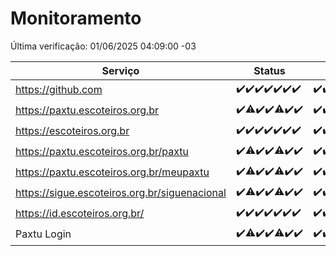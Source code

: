# Monitoramento

Última verificação: 01/06/2025 04:09:00 -03

|Serviço|Status|Últimas 24h|
|---|---|---|
|https://github.com|<span title="2025-05-25: OK=23">✔️</span><span title="2025-05-26: OK=22">✔️</span><span title="2025-05-27: OK=23">✔️</span><span title="2025-05-28: OK=23">✔️</span><span title="2025-05-29: OK=23">✔️</span><span title="2025-05-30: OK=23">✔️</span><span title="2025-05-31: OK=7">✔️</span>|<span title="31/05/2025 05:11:00 -03 : 200">✔️</span><span title="31/05/2025 06:09:00 -03 : 200">✔️</span><span title="31/05/2025 07:08:00 -03 : 200">✔️</span><span title="31/05/2025 08:07:00 -03 : 200">✔️</span><span title="31/05/2025 09:15:00 -03 : 200">✔️</span><span title="31/05/2025 10:19:00 -03 : 200">✔️</span><span title="31/05/2025 11:08:00 -03 : 200">✔️</span><span title="31/05/2025 12:08:00 -03 : 200">✔️</span><span title="31/05/2025 13:09:00 -03 : 200">✔️</span><span title="31/05/2025 14:07:00 -03 : 200">✔️</span><span title="31/05/2025 15:11:00 -03 : 200">✔️</span><span title="31/05/2025 16:06:00 -03 : 200">✔️</span><span title="31/05/2025 17:09:00 -03 : 200">✔️</span><span title="31/05/2025 18:08:00 -03 : 200">✔️</span><span title="31/05/2025 19:08:00 -03 : 200">✔️</span><span title="31/05/2025 20:09:00 -03 : 200">✔️</span><span title="31/05/2025 21:59:00 -03 : 200">✔️</span><span title="01/06/2025 00:01:00 -03 : 200">✔️</span><span title="01/06/2025 01:26:00 -03 : 200">✔️</span><span title="01/06/2025 02:10:00 -03 : 200">✔️</span><span title="01/06/2025 03:13:00 -03 : 200">✔️</span><span title="01/06/2025 04:08:00 -03 : 200">✔️</span>|
|https://paxtu.escoteiros.org.br|<span title="2025-05-25: OK=23">✔️</span><span title="2025-05-26: OK=20, Falhas=2">⚠️</span><span title="2025-05-27: OK=23">✔️</span><span title="2025-05-28: OK=23">✔️</span><span title="2025-05-29: OK=22, Falhas=1">⚠️</span><span title="2025-05-30: OK=23">✔️</span><span title="2025-05-31: OK=7">✔️</span>|<span title="31/05/2025 05:11:00 -03 : 200">✔️</span><span title="31/05/2025 06:09:00 -03 : 200">✔️</span><span title="31/05/2025 07:08:00 -03 : 200">✔️</span><span title="31/05/2025 08:07:00 -03 : 200">✔️</span><span title="31/05/2025 09:15:00 -03 : 200">✔️</span><span title="31/05/2025 10:19:00 -03 : 200">✔️</span><span title="31/05/2025 11:08:00 -03 : 200">✔️</span><span title="31/05/2025 12:08:00 -03 : 200">✔️</span><span title="31/05/2025 13:09:00 -03 : 200">✔️</span><span title="31/05/2025 14:07:00 -03 : 200">✔️</span><span title="31/05/2025 15:11:00 -03 : 200">✔️</span><span title="31/05/2025 16:06:00 -03 : 200">✔️</span><span title="31/05/2025 17:09:00 -03 : 200">✔️</span><span title="31/05/2025 18:08:00 -03 : 200">✔️</span><span title="31/05/2025 19:08:00 -03 : 200">✔️</span><span title="31/05/2025 20:09:00 -03 : 200">✔️</span><span title="31/05/2025 21:59:00 -03 : 200">✔️</span><span title="01/06/2025 00:01:00 -03 : 200">✔️</span><span title="01/06/2025 01:26:00 -03 : 200">✔️</span><span title="01/06/2025 02:10:00 -03 : 200">✔️</span><span title="01/06/2025 03:13:00 -03 : 200">✔️</span><span title="01/06/2025 04:08:00 -03 : 200">✔️</span>|
|https://escoteiros.org.br|<span title="2025-05-25: OK=23">✔️</span><span title="2025-05-26: OK=22">✔️</span><span title="2025-05-27: OK=23">✔️</span><span title="2025-05-28: OK=23">✔️</span><span title="2025-05-29: OK=23">✔️</span><span title="2025-05-30: OK=23">✔️</span><span title="2025-05-31: OK=7">✔️</span>|<span title="31/05/2025 05:11:00 -03 : 200">✔️</span><span title="31/05/2025 06:09:00 -03 : 200">✔️</span><span title="31/05/2025 07:08:00 -03 : 200">✔️</span><span title="31/05/2025 08:07:00 -03 : 200">✔️</span><span title="31/05/2025 09:15:00 -03 : 200">✔️</span><span title="31/05/2025 10:19:00 -03 : 200">✔️</span><span title="31/05/2025 11:08:00 -03 : 200">✔️</span><span title="31/05/2025 12:08:00 -03 : 200">✔️</span><span title="31/05/2025 13:09:00 -03 : 200">✔️</span><span title="31/05/2025 14:07:00 -03 : 200">✔️</span><span title="31/05/2025 15:11:00 -03 : 200">✔️</span><span title="31/05/2025 16:06:00 -03 : 200">✔️</span><span title="31/05/2025 17:09:00 -03 : 200">✔️</span><span title="31/05/2025 18:08:00 -03 : 200">✔️</span><span title="31/05/2025 19:08:00 -03 : 200">✔️</span><span title="31/05/2025 20:09:00 -03 : 200">✔️</span><span title="31/05/2025 21:59:00 -03 : 200">✔️</span><span title="01/06/2025 00:01:00 -03 : 200">✔️</span><span title="01/06/2025 01:26:00 -03 : 200">✔️</span><span title="01/06/2025 02:10:00 -03 : 200">✔️</span><span title="01/06/2025 03:13:00 -03 : 200">✔️</span><span title="01/06/2025 04:09:00 -03 : 200">✔️</span>|
|https://paxtu.escoteiros.org.br/paxtu|<span title="2025-05-25: OK=23">✔️</span><span title="2025-05-26: OK=21, Falhas=1">⚠️</span><span title="2025-05-27: OK=23">✔️</span><span title="2025-05-28: OK=23">✔️</span><span title="2025-05-29: OK=22, Falhas=1">⚠️</span><span title="2025-05-30: OK=23">✔️</span><span title="2025-05-31: OK=7">✔️</span>|<span title="31/05/2025 05:11:00 -03 : 200">✔️</span><span title="31/05/2025 06:09:00 -03 : 200">✔️</span><span title="31/05/2025 07:08:00 -03 : 200">✔️</span><span title="31/05/2025 08:07:00 -03 : 200">✔️</span><span title="31/05/2025 09:15:00 -03 : 200">✔️</span><span title="31/05/2025 10:19:00 -03 : 200">✔️</span><span title="31/05/2025 11:08:00 -03 : 200">✔️</span><span title="31/05/2025 12:08:00 -03 : 200">✔️</span><span title="31/05/2025 13:10:00 -03 : 200">✔️</span><span title="31/05/2025 14:07:00 -03 : 200">✔️</span><span title="31/05/2025 15:11:00 -03 : 200">✔️</span><span title="31/05/2025 16:06:00 -03 : 200">✔️</span><span title="31/05/2025 17:09:00 -03 : 200">✔️</span><span title="31/05/2025 18:08:00 -03 : 200">✔️</span><span title="31/05/2025 19:08:00 -03 : 200">✔️</span><span title="31/05/2025 20:09:00 -03 : 200">✔️</span><span title="31/05/2025 21:59:00 -03 : 200">✔️</span><span title="01/06/2025 00:01:00 -03 : 200">✔️</span><span title="01/06/2025 01:26:00 -03 : 200">✔️</span><span title="01/06/2025 02:10:00 -03 : 200">✔️</span><span title="01/06/2025 03:13:00 -03 : 200">✔️</span><span title="01/06/2025 04:09:00 -03 : 200">✔️</span>|
|https://paxtu.escoteiros.org.br/meupaxtu|<span title="2025-05-25: OK=23">✔️</span><span title="2025-05-26: OK=21, Falhas=1">⚠️</span><span title="2025-05-27: OK=23">✔️</span><span title="2025-05-28: OK=23">✔️</span><span title="2025-05-29: OK=22, Falhas=1">⚠️</span><span title="2025-05-30: OK=23">✔️</span><span title="2025-05-31: OK=7">✔️</span>|<span title="31/05/2025 05:11:00 -03 : 200">✔️</span><span title="31/05/2025 06:09:00 -03 : 200">✔️</span><span title="31/05/2025 07:08:00 -03 : 200">✔️</span><span title="31/05/2025 08:07:00 -03 : 200">✔️</span><span title="31/05/2025 09:15:00 -03 : 200">✔️</span><span title="31/05/2025 10:19:00 -03 : 200">✔️</span><span title="31/05/2025 11:08:00 -03 : 200">✔️</span><span title="31/05/2025 12:08:00 -03 : 200">✔️</span><span title="31/05/2025 13:10:00 -03 : 200">✔️</span><span title="31/05/2025 14:07:00 -03 : 200">✔️</span><span title="31/05/2025 15:11:00 -03 : 200">✔️</span><span title="31/05/2025 16:06:00 -03 : 200">✔️</span><span title="31/05/2025 17:09:00 -03 : 200">✔️</span><span title="31/05/2025 18:08:00 -03 : 200">✔️</span><span title="31/05/2025 19:08:00 -03 : 200">✔️</span><span title="31/05/2025 20:09:00 -03 : 200">✔️</span><span title="31/05/2025 21:59:00 -03 : 200">✔️</span><span title="01/06/2025 00:01:00 -03 : 200">✔️</span><span title="01/06/2025 01:26:00 -03 : 200">✔️</span><span title="01/06/2025 02:10:00 -03 : 200">✔️</span><span title="01/06/2025 03:13:00 -03 : 200">✔️</span><span title="01/06/2025 04:09:00 -03 : 200">✔️</span>|
|https://sigue.escoteiros.org.br/siguenacional|<span title="2025-05-25: OK=23">✔️</span><span title="2025-05-26: OK=21, Falhas=1">⚠️</span><span title="2025-05-27: OK=23">✔️</span><span title="2025-05-28: OK=23">✔️</span><span title="2025-05-29: OK=22, Falhas=1">⚠️</span><span title="2025-05-30: OK=23">✔️</span><span title="2025-05-31: OK=7">✔️</span>|<span title="31/05/2025 05:11:00 -03 : 200">✔️</span><span title="31/05/2025 06:09:00 -03 : 200">✔️</span><span title="31/05/2025 07:09:00 -03 : 200">✔️</span><span title="31/05/2025 08:07:00 -03 : 200">✔️</span><span title="31/05/2025 09:15:00 -03 : 200">✔️</span><span title="31/05/2025 10:19:00 -03 : 200">✔️</span><span title="31/05/2025 11:08:00 -03 : 200">✔️</span><span title="31/05/2025 12:08:00 -03 : 200">✔️</span><span title="31/05/2025 13:10:00 -03 : 200">✔️</span><span title="31/05/2025 14:07:00 -03 : 200">✔️</span><span title="31/05/2025 15:11:00 -03 : 200">✔️</span><span title="31/05/2025 16:06:00 -03 : 200">✔️</span><span title="31/05/2025 17:09:00 -03 : 200">✔️</span><span title="31/05/2025 18:08:00 -03 : 200">✔️</span><span title="31/05/2025 19:08:00 -03 : 200">✔️</span><span title="31/05/2025 20:09:00 -03 : 200">✔️</span><span title="31/05/2025 21:59:00 -03 : 200">✔️</span><span title="01/06/2025 00:01:00 -03 : 200">✔️</span><span title="01/06/2025 01:26:00 -03 : 200">✔️</span><span title="01/06/2025 02:10:00 -03 : 200">✔️</span><span title="01/06/2025 03:13:00 -03 : 200">✔️</span><span title="01/06/2025 04:09:00 -03 : 200">✔️</span>|
|https://id.escoteiros.org.br/|<span title="2025-05-25: OK=23">✔️</span><span title="2025-05-26: OK=22">✔️</span><span title="2025-05-27: OK=23">✔️</span><span title="2025-05-28: OK=23">✔️</span><span title="2025-05-29: OK=23">✔️</span><span title="2025-05-30: OK=23">✔️</span><span title="2025-05-31: OK=7">✔️</span>|<span title="31/05/2025 05:11:00 -03 : 200">✔️</span><span title="31/05/2025 06:09:00 -03 : 200">✔️</span><span title="31/05/2025 07:09:00 -03 : 200">✔️</span><span title="31/05/2025 08:07:00 -03 : 200">✔️</span><span title="31/05/2025 09:15:00 -03 : 200">✔️</span><span title="31/05/2025 10:19:00 -03 : 200">✔️</span><span title="31/05/2025 11:08:00 -03 : 200">✔️</span><span title="31/05/2025 12:08:00 -03 : 200">✔️</span><span title="31/05/2025 13:10:00 -03 : 200">✔️</span><span title="31/05/2025 14:07:00 -03 : 200">✔️</span><span title="31/05/2025 15:11:00 -03 : 200">✔️</span><span title="31/05/2025 16:06:00 -03 : 200">✔️</span><span title="31/05/2025 17:09:00 -03 : 200">✔️</span><span title="31/05/2025 18:08:00 -03 : 200">✔️</span><span title="31/05/2025 19:08:00 -03 : 200">✔️</span><span title="31/05/2025 20:09:00 -03 : 200">✔️</span><span title="31/05/2025 21:59:00 -03 : 200">✔️</span><span title="01/06/2025 00:01:00 -03 : 200">✔️</span><span title="01/06/2025 01:26:00 -03 : 200">✔️</span><span title="01/06/2025 02:10:00 -03 : 200">✔️</span><span title="01/06/2025 03:13:00 -03 : 200">✔️</span><span title="01/06/2025 04:09:00 -03 : 200">✔️</span>|
|Paxtu Login|<span title="2025-05-25: OK=23">✔️</span><span title="2025-05-26: OK=21, Falhas=1">⚠️</span><span title="2025-05-27: OK=23">✔️</span><span title="2025-05-28: OK=23">✔️</span><span title="2025-05-29: OK=22, Falhas=1">⚠️</span><span title="2025-05-30: OK=23">✔️</span><span title="2025-05-31: OK=7">✔️</span>|<span title="31/05/2025 05:11:00 -03 : 200">✔️</span><span title="31/05/2025 06:09:00 -03 : 200">✔️</span><span title="31/05/2025 07:09:00 -03 : 200">✔️</span><span title="31/05/2025 08:07:00 -03 : 200">✔️</span><span title="31/05/2025 09:15:00 -03 : 200">✔️</span><span title="31/05/2025 10:19:00 -03 : 200">✔️</span><span title="31/05/2025 11:08:00 -03 : 200">✔️</span><span title="31/05/2025 12:08:00 -03 : 200">✔️</span><span title="31/05/2025 13:10:00 -03 : 200">✔️</span><span title="31/05/2025 14:07:00 -03 : 200">✔️</span><span title="31/05/2025 15:11:00 -03 : 200">✔️</span><span title="31/05/2025 16:06:00 -03 : 200">✔️</span><span title="31/05/2025 17:09:00 -03 : 200">✔️</span><span title="31/05/2025 18:08:00 -03 : 200">✔️</span><span title="31/05/2025 19:08:00 -03 : 200">✔️</span><span title="31/05/2025 20:09:00 -03 : 200">✔️</span><span title="31/05/2025 21:59:00 -03 : 200">✔️</span><span title="01/06/2025 00:01:00 -03 : 200">✔️</span><span title="01/06/2025 01:26:00 -03 : 200">✔️</span><span title="01/06/2025 02:10:00 -03 : 200">✔️</span><span title="01/06/2025 03:13:00 -03 : 200">✔️</span><span title="01/06/2025 04:09:00 -03 : 200">✔️</span>|

